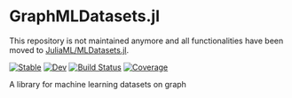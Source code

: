 # GraphMLDatasets.jl

This repository is not maintained anymore and all functionalities have been moved to [JuliaML/MLDatasets.jl](https://github.com/JuliaML/MLDatasets.jl).

[![Stable](https://img.shields.io/badge/docs-stable-blue.svg)](https://yuehhua.github.io/GraphMLDatasets.jl/stable)
[![Dev](https://img.shields.io/badge/docs-dev-blue.svg)](https://yuehhua.github.io/GraphMLDatasets.jl/dev)
[![Build Status](https://travis-ci.com/yuehhua/GraphMLDatasets.jl.svg?branch=master)](https://travis-ci.com/yuehhua/GraphMLDatasets.jl)
[![Coverage](https://codecov.io/gh/yuehhua/GraphMLDatasets.jl/branch/master/graph/badge.svg)](https://codecov.io/gh/yuehhua/GraphMLDatasets.jl)

A library for machine learning datasets on graph